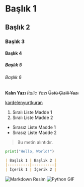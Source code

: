 # Başlık 1
## Başlık 2
### Başlık 3
#### Başlık 4
##### Başlık 5
###### Başlık 6


**Kalın Yazı**
*İtalic Yazı*
~~Üstü Çizili Yazı~~

[kardelenyurtkuran](https://medium.com/@kardelenyurtkuran)


1. Sıralı Liste Madde 1
2. Sıralı Liste Madde 2
- Sırasız Liste Madde 1
- Sırasız Liste Madde 2

> Bu metin alıntıdır.

```python
print("Hello, World!")
```

```markdown
| Başlık 1 | Başlık 2 |
|----------|----------|
| İçerik 1 | İçerik 2 |
```

![Markdown Resim]([https://www.google.com/url?sa=i&url=https%3A%2F%2Fkirkstrobeck.github.io%2Fwhatismarkdown.com%2F&psig=AOvVaw14Ye3Thb-XW0g_uwRJlw-C&ust=1703713016658000&source=images&cd=vfe&opi=89978449&ved=0CBEQjRxqFwoTCPjC_tqHroMDFQAAAAAdAAAAABAZ])
![Python GIF](https://www.google.com/url?sa=i&url=https%3A%2F%2Fwww.thoughtwin.com%2Fpython&psig=AOvVaw1LpmR6XmTk99IzQX7T_9fH&ust=1703712946796000&source=images&cd=vfe&opi=89978449&ved=0CBEQjRxqFwoTCODgrbuHroMDFQAAAAAdAAAAABAD)


